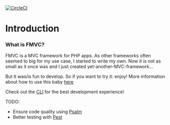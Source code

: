 [![CircleCI](https://circleci.com/gh/Funcke/fmvc/tree/master.svg?style=svg)](https://circleci.com/gh/Funcke/fmvc/tree/master)
# Introduction

### What is FMVC?

FMVC is a MVC framework for PHP apps. As other frameworks often seemed to big for my use case, I started to write my own. Now it is not as small as it once was and I just created yet-another-MVC-framework...

But it was/is fun to develop. So if you want to try it: enjoy!
More information about how to use this baby [here](https://dev.funcke.work/fmvc)

Check out the [CLI](https://github.com/Funcke/fmvc-cli) for the best development experience!

TODO:
* Ensure code quality using [Psalm](https://psalm.dev/docs/annotating_code/typing_in_psalm/)
* Better testing with [Pest](https://pestphp.com/)
